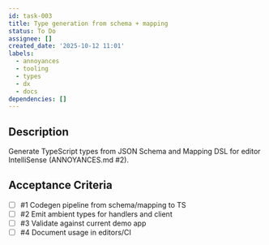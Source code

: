 ```yaml
---
id: task-003
title: Type generation from schema + mapping
status: To Do
assignee: []
created_date: '2025-10-12 11:01'
labels:
  - annoyances
  - tooling
  - types
  - dx
  - docs
dependencies: []
---
```


## Description

<!-- SECTION:DESCRIPTION:BEGIN -->
Generate TypeScript types from JSON Schema and Mapping DSL for editor IntelliSense (ANNOYANCES.md #2).
<!-- SECTION:DESCRIPTION:END -->

## Acceptance Criteria
<!-- AC:BEGIN -->
- [ ] #1 Codegen pipeline from schema/mapping to TS
- [ ] #2 Emit ambient types for handlers and client
- [ ] #3 Validate against current demo app
- [ ] #4 Document usage in editors/CI
<!-- AC:END -->
